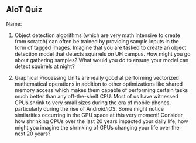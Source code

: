 ## AIoT Quiz  ##

Name:

1. Object detection algorithms (which are very math intensive to create from scratch) can often be trained by providing sample inputs in the form of tagged images.  Imagine that you are tasked to create an object detection model that detects squirrels on UH campus.  How might you go about gathering samples?  What would you do to ensure your model can detect squirrels at night?

2. Graphical Processing Units are really good at performing vectorized mathematical operations in addition to other optimizations like shared memory access which makes them capable of performing certain tasks much better than any off-the-shelf CPU.  Most of us have witnessed CPUs shrink to very small sizes during the era of mobile phones, particularly during the rise of Android/iOS.  Some might notice similarities occurring in the GPU space at this very moment!  Consider how shrinking CPUs over the last 20 years impacted your daily life, how might you imagine the shrinking of GPUs changing your life over the next 20 years?
